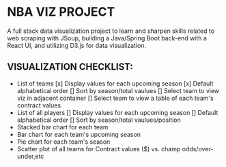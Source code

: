 # NBA VIZ PROJECT

A full stack data visualization project to learn and sharpen skills related to web scraping with JSoup, building a Java/Spring Boot back-end with a React UI, and utilizing D3.js for data visualization. 

## VISUALIZATION CHECKLIST:
- List of teams
    [x] Display values for each upcoming season
    [x] Default alphabetical order
    [] Sort by season/total vaulues 
    [] Select team to view viz in adjacent container
    [] Select team to view a table of each team's contract values
- List of all players
    [] Display values for each upcoming season
    [] Default alphabetical order
    [] Sort by season/total vaulues/position 
- Stacked bar chart for each team
- Bar chart for each team's upcoming season
- Pie chart for each team's season
- Scatter plot of all teams for Contract values ($) vs. champ odds/over-under,etc
